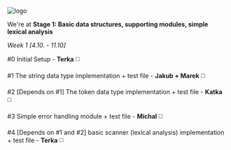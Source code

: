 ![logo](http://i.imgur.com/mrVumMH.png)

We're at **Stage 1: Basic data structures, supporting modules, simple lexical analysis**

_Week 1 [4.10. - 11.10]_
  
   #0 Initial Setup - **Terka** :white_medium_square:
  
   #1 The string data type implementation + test file - **Jakub + Marek** :white_medium_square:
  
   #2 [Depends on #1] The token data type implementation + test file - **Katka** :white_medium_square:
  
   #3 Simple error handling module + test file - **Michal** :white_medium_square:
  
   #4 [Depends on #1 and #2] basic scanner (lexical analysis) implementation + test file - **Terka** :white_medium_square:
